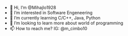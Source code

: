- 👋 Hi, I’m @Mihajlo1928
- 👀 I’m interested in Software Engeneering
- 🌱 I’m currently learning C/C++, Java, Python
- 💞️ I’m looking to learn more about world of programming
- 📫 How to reach me? IG: @m_cimbo10

<!---
Mihajlo1928/Mihajlo1928 is a ✨ special ✨ repository because its `README.md` (this file) appears on your GitHub profile.
You can click the Preview link to take a look at your changes.
--->

